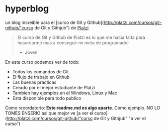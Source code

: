 # hyperblog
un blog increible para el [curso de Git y Github](http://platzi.com/cursos/git-github/"curso de Git y Githjub") de [Platzi](http://platzi.com/ "Platzi")
> El curso de Git y Github de Platzi es lo que me hacia falta para hasercarme mas a conseguir mi meta de programador
> - Joven

En este curso podemos ver de todo:
* Todos los comandos de Git
* El flujo de trabajo en Github
* Las buenas practicas
* Creado por el mejor estudiante de Platzi
* Tambien hay ejemplos en el Windows, Linux y Mac
* Esta disponible para todo publico

Como recordatorio: **Este readme.md es algo aparte**. Como ejemplo. NO LO TOMES ENSERIO asi que mejor ve [a ver el curso](http://platzi.com/cursos/git-github/"curso de Git y Githjub" "a ver el curso")
